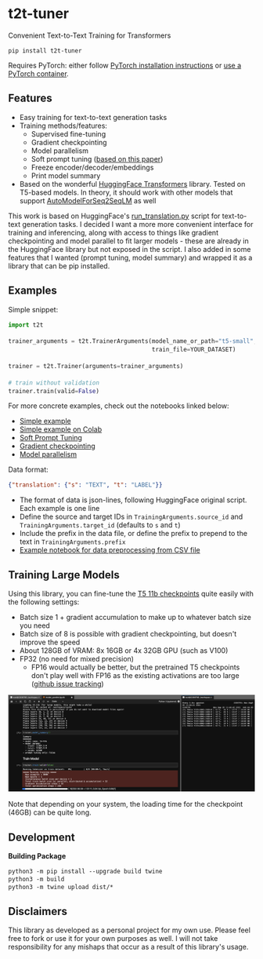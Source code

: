 # t2t-tuner

Convenient Text-to-Text Training for Transformers

```shell
pip install t2t-tuner
```

Requires PyTorch: either follow [PyTorch installation instructions](https://pytorch.org/get-started/locally/) or [use a PyTorch container](https://ngc.nvidia.com/catalog/containers/nvidia:pytorch).

## Features

* Easy training for text-to-text generation tasks
* Training methods/features:
  * Supervised fine-tuning 
  * Gradient checkpointing
  * Model parallelism
  * Soft prompt tuning ([based on this paper](https://arxiv.org/abs/2104.08691))
  * Freeze encoder/decoder/embeddings
  * Print model summary
* Based on the wonderful [HuggingFace Transformers](https://github.com/huggingface/transformers) library. Tested on T5-based models. In theory, it should work with other models that support [AutoModelForSeq2SeqLM](https://huggingface.co/transformers/model_doc/auto.html#automodelforseq2seqlm) as well

This work is based on HuggingFace's [run_translation.py](https://github.com/huggingface/transformers/tree/master/examples/pytorch/translation) script for text-to-text generation tasks. I decided I want a more more convenient interface for training and inferencing, along with access to things like gradient checkpointing and model parallel to fit larger models - these are already in the HuggingFace library but not exposed in the script. I also added in some features that I wanted (prompt tuning, model summary) and wrapped it as a library that can be pip installed. 

## Examples

Simple snippet:

```python
import t2t

trainer_arguments = t2t.TrainerArguments(model_name_or_path="t5-small",
                                         train_file=YOUR_DATASET)

trainer = t2t.Trainer(arguments=trainer_arguments)

# train without validation
trainer.train(valid=False)
```

For more concrete examples, check out the notebooks linked below:

* [Simple example](examples/tldr.ipynb)
* [Simple example on Colab](https://colab.research.google.com/drive/1_BsldxfPl6lVh2dB9VLOvARRxfswfIzL?usp=sharing)
* [Soft Prompt Tuning](examples/soft_prompt_tuning.ipynb)
* [Gradient checkpointing](examples/gradient_checkpointing.ipynb)
* [Model parallelism](examples/model_parallel.ipynb)

Data format:

```json
{"translation": {"s": "TEXT", "t": "LABEL"}}
```

* The format of data is json-lines, following HuggingFace original script. Each example is one line
* Define the source and target IDs in `TrainingArguments.source_id` and `TrainingArguments.target_id` (defaults to `s` and `t`)
* Include the prefix in the data file, or define the prefix to prepend to the text in `TrainingArguments.prefix`
* [Example notebook for data preprocessing from CSV file](sample_data/make_seq2seq_dataset.ipynb)

## Training Large Models

Using this library, you can fine-tune the [T5 11b checkpoints](https://huggingface.co/models?search=11b) quite easily with the following settings:

* Batch size 1 + gradient accumulation to make up to whatever batch size you need
* Batch size of 8 is possible with gradient checkpointing, but doesn't improve the speed
* About 128GB of VRAM: 8x 16GB or 4x 32GB GPU (such as V100)
* FP32 (no need for mixed precision)
  * FP16 would actually be better, but the pretrained T5 checkpoints don't play well with FP16 as the existing activations are too large ([github issue tracking](https://github.com/huggingface/transformers/pull/10956#issuecomment-813162960))

![Model parallel T5-11b](images/model_parallel.jpg)

Note that depending on your system, the loading time for the checkpoint (46GB) can be quite long.

## Development

**Building Package**

```shell
python3 -m pip install --upgrade build twine
python3 -m build
python3 -m twine upload dist/*
```

## Disclaimers

This library as developed as a personal project for my own use. Please feel free to fork or use it for your own purposes as well. I will not take responsibility for any mishaps that occur as a result of this library's usage. 

